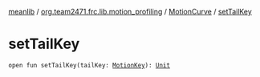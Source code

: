 [meanlib](../../index.md) / [org.team2471.frc.lib.motion_profiling](../index.md) / [MotionCurve](index.md) / [setTailKey](./set-tail-key.md)

# setTailKey

`open fun setTailKey(tailKey: `[`MotionKey`](../-motion-key/index.md)`): `[`Unit`](https://kotlinlang.org/api/latest/jvm/stdlib/kotlin/-unit/index.html)